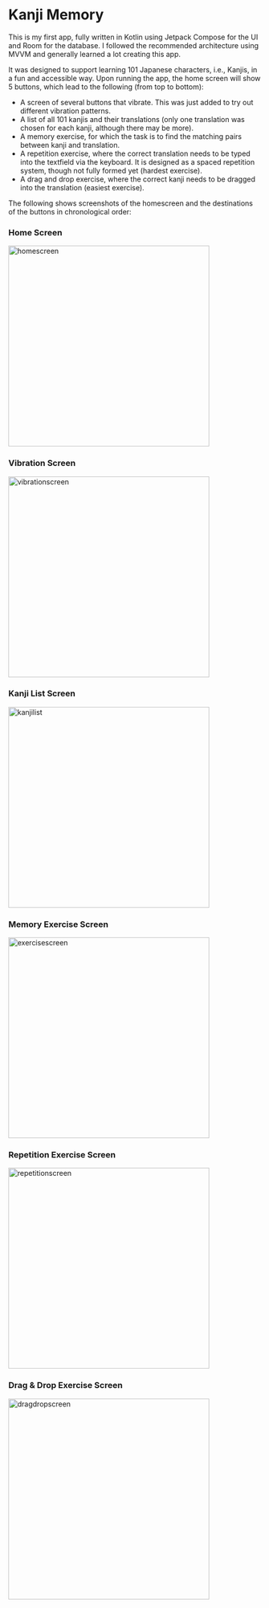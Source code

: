 # Kanji Memory

This is my first app, fully written in Kotlin using Jetpack Compose for the UI and Room for the database. I followed the recommended architecture using MVVM and generally learned a lot creating this app.

It was designed to support learning 101 Japanese characters, i.e., Kanjis, in a fun and accessible way. 
Upon running the app, the home screen will show 5 buttons, which lead to the following (from top to bottom): 
- A screen of several buttons that vibrate. This was just added to try out different vibration patterns.
- A list of all 101 kanjis and their translations (only one translation was chosen for each kanji, although there may be more).
- A memory exercise, for which the task is to find the matching pairs between kanji and translation.
- A repetition exercise, where the correct translation needs to be typed into the textfield via the keyboard. It is designed as a spaced repetition system, though not fully formed yet (hardest exercise).
- A drag and drop exercise, where the correct kanji needs to be dragged into the translation (easiest exercise).

The following shows screenshots of the homescreen and the destinations of the buttons in chronological order: 

<p align="center">
  <h3>Home Screen</h3>
  <img src="HomeScreen.png" alt="homescreen" width="400"/><br>
  
  <h3>Vibration Screen</h3>
  <img src="VibrationScreen.png" alt="vibrationscreen" width="400"/><br>

  <h3>Kanji List Screen</h3>
  <img src="KanjiList.png" alt="kanjilist" width="400"/><br>

  <h3>Memory Exercise Screen</h3>
  <img src="ExerciseScreen.png" alt="exercisescreen" width="400"/><br>

  <h3>Repetition Exercise Screen</h3>
  <img src="RepetitionExercise.png" alt="repetitionscreen" width="400"/><br>

  <h3>Drag & Drop Exercise Screen</h3>
  <img src="DragDropExercise.png" alt="dragdropscreen" width="400"/>
</p>

